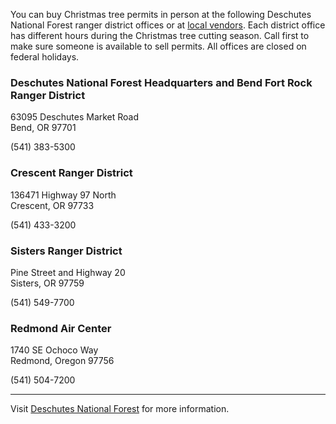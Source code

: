 You can buy Christmas tree permits in person at the following Deschutes National Forest ranger district offices or at [local vendors](https://www.fs.usda.gov/detail/deschutes/passes-permits/forestproducts/?cid=fsbdev3_035887). Each district office has different hours during the Christmas tree cutting season. Call first to make sure someone is available to sell permits. All offices are closed on federal holidays.

### Deschutes National Forest Headquarters and Bend Fort Rock Ranger District
63095 Deschutes Market Road   
Bend, OR   97701

(541) 383-5300

### Crescent Ranger District
136471 Highway 97 North   
Crescent, OR   97733

(541) 433-3200

### Sisters Ranger District
Pine Street and Highway 20   
Sisters, OR 97759

(541) 549-7700

### Redmond Air Center
1740 SE Ochoco Way   
Redmond, Oregon 97756

(541) 504-7200

***

Visit [Deschutes National Forest](https://www.fs.usda.gov/deschutes/) for more information.

